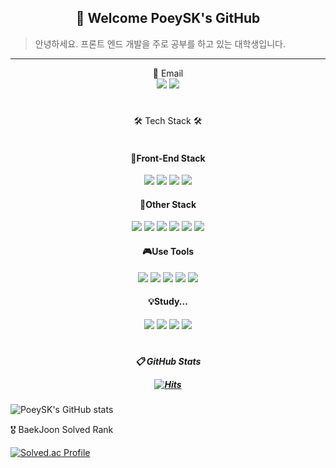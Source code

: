 <div align="center">

  ## 🎉 Welcome PoeySK's GitHub
</div>

> 안녕하세요. 프론트 엔드 개발을 주로 공부를 하고 있는 대학생입니다.

<hr />
  
<div align="center">
  <div>📢 Email </div>
  <a href="mailto:tjdduq7114@gmail.com" target="_blank"><img src="https://img.shields.io/badge/Gmail-EA4335?style=flat-square&logo=Gmail&logoColor=white"/></a>
  <a href="mailto:piz115@naver.com" target="_blank"><img src="https://img.shields.io/badge/Naver-03C75A?style=flat-square&logo=Naver&logoColor=white"/></a>
  
  #
  
  <div>🛠 Tech Stack 🛠</div>
  <br />
  <h4>🚗Front-End Stack</h4>
  <img src="https://img.shields.io/badge/HTML-E34F26?style=flat-square&logo=HTML5&logoColor=white"/>
  <img src="https://img.shields.io/badge/CSS-1572B6?style=flat-square&logo=CSS&logoColor=white"/>
  <img src="https://img.shields.io/badge/JavaScript-F7DF1E?style=flat-square&logo=Javascript&logoColor=white"/>
  <img src="https://img.shields.io/badge/React-61DAFB?style=flat-square&logo=React&logoColor=white"/>
  
  <h4>🛴Other Stack</h4>
  <img src="https://img.shields.io/badge/Java-007396?style=flat-square&logo=Java&logoColor=white"/>
  <img src="https://img.shields.io/badge/Python-3776AB?style=flat-square&logo=Python&logoColor=white"/>
  <img src="https://img.shields.io/badge/Git-F05032?style=flat-square&logo=Git&logoColor=white"/>
  <img src="https://img.shields.io/badge/GitHub-181717?style=flat-square&logo=GitHub&logoColor=white"/>
  <img src="https://img.shields.io/badge/Docker-2496ED?style=flat-square&logo=Docker&logoColor=white"/>
  <img src="https://img.shields.io/badge/Jenkins-D24939?style=flat-square&logo=Jenkins&logoColor=white"/>
  
  <h4>🎮Use Tools </h4>
  <img src="https://img.shields.io/badge/VSCode-007ACC?style=flat-square&logo=VSCode&logoColor=white"/>
  <img src="https://img.shields.io/badge/IntelliJ-000000?style=flat-square&logo=IntelliJ&logoColor=white"/>
  <img src="https://img.shields.io/badge/Pycharm-000000?style=flat-square&logo=Pycharm&logoColor=white"/>
  <img src="https://img.shields.io/badge/Slack-4A154B?style=flat-square&logo=Slack&logoColor=white"/>
  <img src="https://img.shields.io/badge/Discord-5865F2?style=flat-square&logo=Discord&logoColor=white"/>
  
  <h4>💡Study... </h4>
  <img src="https://img.shields.io/badge/TypeScript-3178C6?style=flat-square&logo=TypeScript&logoColor=white"/>
  <img src="https://img.shields.io/badge/Redux-764ABC?style=flat-square&logo=Redux&logoColor=white"/>
  <img src="https://img.shields.io/badge/Flutter-02569B?style=flat-square&logo=Flutter&logoColor=white"/>
  <img src="https://img.shields.io/badge/Django-092E20?style=flat-square&logo=Django&logoColor=white"/>
  
  #
</div>
<div align="center">
  <h5> 📋 GitHub Stats 
 
  [![Hits](https://hits.seeyoufarm.com/api/count/incr/badge.svg?url=https%3A%2F%2Fgithub.com%2FPoeySK%2Fhit-counter&count_bg=%23A9A7C0&title_bg=%238705E7&icon=github.svg&icon_color=%23E7E7E7&title=hits&edge_flat=false)](https://hits.seeyoufarm.com)
  </h5>
</div>
<div align="left" display="flex">
  
  ![PoeySK's GitHub stats](https://github-readme-stats.vercel.app/api?username=PoeySK&show_icons=true&theme=highcontrast)  
  
  🎖 BaekJoon Solved Rank 

  [![Solved.ac Profile](http://mazassumnida.wtf/api/generate_badge?boj=piz122)](https://solved.ac/piz122)
</div>
